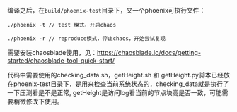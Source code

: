编译之后，在`build/phoenix-test`目录下，又一个phoenix可执行文件：
```
./phoenix -t // test 模式，开启chaos

./phoenix -r // reproduce模式，停止chaos，开始尝试复现
```

需要安装chaosblade使用，见：https://chaosblade.io/docs/getting-started/chaosblade-tool-quick-start/

代码中需要使用的checking_data.sh，getHeight.sh 和 getHeight.py脚本已经放在phoenix-test目录下，是用来检查当前系统状态的，checking_data就是执行了一下压测看是不是正常, getHeight是访问log看当前的节点块高是否一致，可能需要稍微修改下使用。
